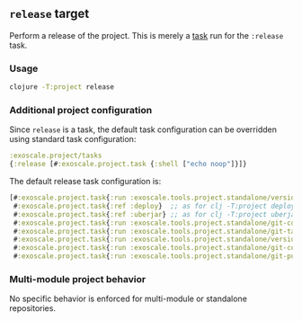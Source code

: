 ## `release` target

Perform a release of the project. This is merely a [task](../task.md) run
for the `:release` task.

### Usage

```bash
clojure -T:project release
```

### Additional project configuration

Since `release` is a task, the default task configuration can be overridden
using standard task configuration:


``` clojure
:exoscale.project/tasks
{:release [#:exoscale.project.task {:shell ["echo noop"]}]}
```

The default release task configuration is:

``` clojure
[#:exoscale.project.task{:run :exoscale.tools.project.standalone/version-remove-snapshot}
 #:exoscale.project.task{:ref :deploy}  ;; as for clj -T:project deploy
 #:exoscale.project.task{:ref :uberjar} ;; as for clj -T:project uberjar
 #:exoscale.project.task{:run :exoscale.tools.project.standalone/git-commit-version}
 #:exoscale.project.task{:run :exoscale.tools.project.standalone/git-tag-version}
 #:exoscale.project.task{:run :exoscale.tools.project.standalone/version-bump-and-snapshot}
 #:exoscale.project.task{:run :exoscale.tools.project.standalone/git-commit-version}
 #:exoscale.project.task{:run :exoscale.tools.project.standalone/git-push}]
```

### Multi-module project behavior

No specific behavior is enforced for multi-module or standalone repositories.
